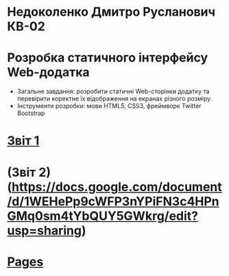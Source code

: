 # Недоколенко Дмитро Русланович КВ-02
# Розробка статичного інтерфейсу Web-додатка
* Загальне завдання: розробити статичні Web-сторінки додатку та перевірити коректне їх відображення на екранах різного розміру.
* Інструменти розробки: мови HTML5, CSS3, фреймворк Twitter Bootstrap

# [Звіт 1](https://docs.google.com/document/d/1oBIEg2UpA5N0FAONLfjDE0_oyrvNqhrC/edit?usp=sharing&ouid=109486243353527761602&rtpof=true&sd=true)

# (Звіт 2)(https://docs.google.com/document/d/1WEHePp9cWFP3nYPiFN3c4HPnGMq0sm4tYbQUY5GWkrg/edit?usp=sharing)

# [Pages](https://zarrylon.github.io)
